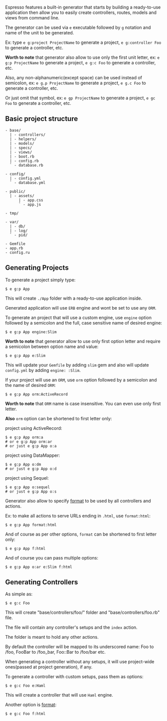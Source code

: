 
Espresso features a built-in generator that starts by building a ready-to-use application then allow you to easily create controllers, routes, models and views from command line.

The generator can be used via `e` executable followed by `g` notation and name of the unit to be generated.

Ex: type `e g:project ProjectName` to generate a project, `e g:controller Foo` to generate a controller, etc.

**Worth to note** that generator also allow to use only the first unit letter, ex: `e g:p ProjectName` to generate a project, `e g:c Foo` to generate a controller, etc.

Also, any non-alphanumeric(except space) can be used instead of semicolon, ex: `e g.p ProjectName` to generate a project, `e g.c Foo` to generate a controller, etc.

Or just omit that symbol, ex: `e gp ProjectName` to generate a project, `e gc Foo` to generate a controller, etc.


## Basic project structure

```
- base/
  | - controllers/
  | - helpers/
  | - models/
  | - specs/
  | - views/
  | - boot.rb
  | - config.rb
  ` - database.rb

- config/
  | - config.yml
  ` - database.yml

- public/
  | - assets/
      | - app.css
      ` - app.js

- tmp/

- var/
  | - db/
  | - log/
  ` - pid/

- Gemfile
- app.rb
- config.ru
```


## Generating Projects

To generate a project simply type:

```
$ e g:p App
```

This will create `./App` folder with a ready-to-use application inside.

Generated application will use `ERB` engine and wont be set to use any `ORM`.

To generate an project that will use a custom engine, use `engine` option followed by a semicolon and the full, case sensitive name of desired engine:

```
$ e g:p App engine:Slim
```

**Worth to note** that generator allow to use only first option letter and require a semicolon between option name and value:

```
$ e g:p App e:Slim
```

This will update your `Gemfile` by adding `slim` gem and also will update `config.yml` by adding `engine: :Slim`.


If your project will use an `ORM`, use `orm` option followed by a semicolon and the name of desired `ORM`:

```
$ e g:p App orm:ActiveRecord
```

**Worth to note** that `ORM` name is case insensitive. You can even use only first letter.

**Also** `orm` option can be shortened to first letter only:

project using ActiveRecord:
```
$ e g:p App orm:a
# or e g:p App orm:ar
# or just e g:p App o:a
```

project using DataMapper:
```
$ e g:p App o:dm
# or just e g:p App o:d
```

project using Sequel:
```
$ e g:p App o:sequel
# or just e g:p App o:s
```

Generator also allow to specify [format](https://github.com/espresso/espresso/blob/master/docs/Routing.md#format) to be used by all controllers and actions.

Ex: to make all actions to serve URLs ending in `.html`, use `format:html`:

```
$ e g:p App format:html
```

And of course as per other options, `format` can be shortened to first letter only:

```
$ e g:p App f:html
```

And of course you can pass multiple options:

```
$ e g:p App o:ar e:Slim f:html
```


## Generating Controllers

As simple as:

```
$ e g:c Foo
```

This will create "base/controllers/foo/" folder and "base/controllers/foo.rb" file.

The file will contain any controller's setups and the `index` action.

The folder is meant to hold any other actions.

By default the controller will be mapped to its underscored name: Foo to /foo, FooBar to /foo_bar, Foo::Bar to /foo/bar etc.



When generating a controller without any setups, it will use project-wide ones(passed at project generation), if any.

To generate a controller with custom setups, pass them as options:

```
$ e g:c Foo e:Haml
```

This will create a controller that will use `Haml` engine.

Another option is [format](https://github.com/espresso/espresso/blob/master/docs/Routing.md#format):

```
$ e g:c Foo f:html
```









